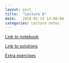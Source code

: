 ```yaml
---
layout: post
title:  "Lecture 6"
date:   2018-02-19 14:00:00
categories: Lecture notes
---
```


[Link to notebook](https://notebooks.azure.com/nbarral/libraries/nm1-6)

[Link to solutions](https://notebooks.azure.com/nbarral/libraries/nm1-6s)


[Extra exercises](https://notebooks.azure.com/nbarral/libraries/nm1-7e)
